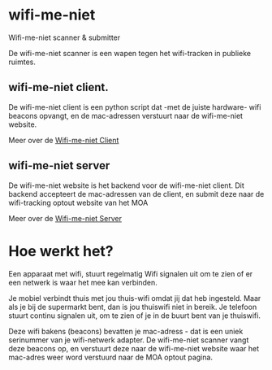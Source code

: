 # wifi-me-niet

Wifi-me-niet scanner &amp; submitter

De wifi-me-niet scanner is een wapen tegen het wifi-tracken in publieke ruimtes.


## wifi-me-niet client.

De wifi-me-niet client is een python script dat -met de juiste hardware- wifi beacons opvangt, en de mac-adressen verstuurt naar de wifi-me-niet website.

Meer over de [Wifi-me-niet Client](client/README.md)

## wifi-me-niet server

De wifi-me-niet website is het backend voor de wifi-me-niet client. Dit backend accepteert de mac-adressen van de client, en submit deze naar de wifi-tracking optout website van het MOA

Meer over de [Wifi-me-niet Server](server/README.md)


# Hoe werkt het?

Een apparaat met wifi, stuurt regelmatig Wifi signalen uit om te zien of er een netwerk is waar het mee kan verbinden.

Je mobiel verbindt thuis met jou thuis-wifi omdat jij dat heb ingesteld. Maar als je bij de supermarkt bent, dan is jou thuiswifi niet in bereik. Je telefoon stuurt continu signalen uit, om te zien of je in de buurt bent van je thuiswifi. 

Deze wifi bakens (beacons) bevatten je mac-adress - dat is een uniek serinummer van je wifi-netwerk adapter. De wifi-me-niet scanner vangt deze beacons op, en verstuurt deze naar de wifi-me-niet website waar het mac-adres weer word verstuurd naar de MOA optout pagina.


